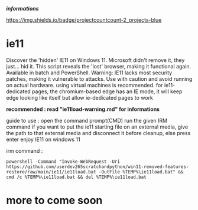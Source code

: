 __***informations***__

https://img.shields.io/badge/projectcountcount-2_projects-blue

# ie11
Discover the 'hidden' IE11 on Windows 11. Microsoft didn't remove it, they just... hid it. This script reveals the 'lost' browser, making it functional again. Available in batch and PowerShell. Warning: IE11 lacks most security patches, making it vulnerable to attacks. Use with caution and avoid running on actual hardware. using virtual machines is recommended. for ie11-dedicated pages, the chromium-based edge has an IE mode, it will keep edge looking like itself but allow ie-dedicated pages to work

____recommended : read "ie11load-warning.md" for informations____

guide to use : open the command prompt(CMD)
run the given IRM command
if you want to put the ie11 starting file on an external media, give the path to that external media and disconnect it before cleanup, else press enter
enjoy IE11 on windows 11

irm command : 
```
powershell -Command "Invoke-WebRequest -Uri https://github.com/userdev265scratchandpython/win11-removed-features-restore/raw/main/ie11/ie11load.bat -OutFile %TEMP%\ie11load.bat" && cmd /c %TEMP%\ie11load.bat && del %TEMP%\ie11load.bat
```

# more to come soon
